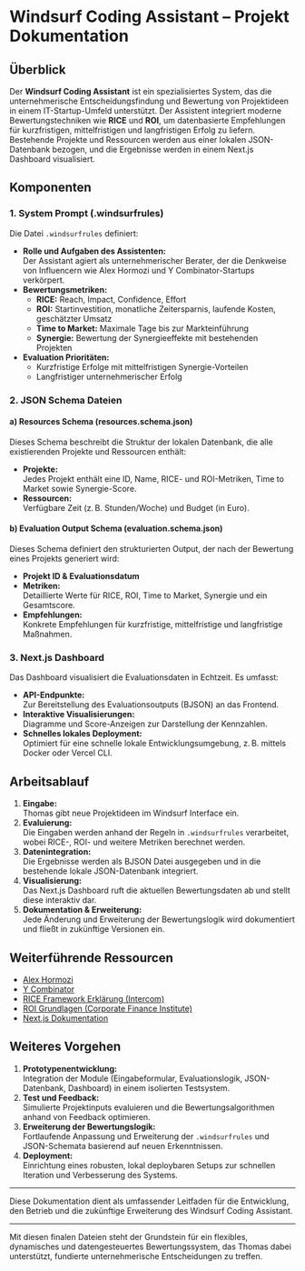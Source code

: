 # Windsurf Coding Assistant – Projekt Dokumentation

## Überblick

Der **Windsurf Coding Assistant** ist ein spezialisiertes System, das die unternehmerische Entscheidungsfindung und Bewertung von Projektideen in einem IT-Startup-Umfeld unterstützt. Der Assistent integriert moderne Bewertungstechniken wie **RICE** und **ROI**, um datenbasierte Empfehlungen für kurzfristigen, mittelfristigen und langfristigen Erfolg zu liefern. Bestehende Projekte und Ressourcen werden aus einer lokalen JSON-Datenbank bezogen, und die Ergebnisse werden in einem Next.js Dashboard visualisiert.

## Komponenten

### 1. System Prompt (.windsurfrules)

Die Datei `.windsurfrules` definiert:
- **Rolle und Aufgaben des Assistenten:**  
  Der Assistant agiert als unternehmerischer Berater, der die Denkweise von Influencern wie Alex Hormozi und Y Combinator-Startups verkörpert.
- **Bewertungsmetriken:**  
  - **RICE:** Reach, Impact, Confidence, Effort  
  - **ROI:** Startinvestition, monatliche Zeitersparnis, laufende Kosten, geschätzter Umsatz  
  - **Time to Market:** Maximale Tage bis zur Markteinführung  
  - **Synergie:** Bewertung der Synergieeffekte mit bestehenden Projekten  
- **Evaluation Prioritäten:**  
  - Kurzfristige Erfolge mit mittelfristigen Synergie-Vorteilen  
  - Langfristiger unternehmerischer Erfolg

### 2. JSON Schema Dateien

#### a) Resources Schema (resources.schema.json)

Dieses Schema beschreibt die Struktur der lokalen Datenbank, die alle existierenden Projekte und Ressourcen enthält:
- **Projekte:**  
  Jedes Projekt enthält eine ID, Name, RICE- und ROI-Metriken, Time to Market sowie Synergie-Score.
- **Ressourcen:**  
  Verfügbare Zeit (z. B. Stunden/Woche) und Budget (in Euro).

#### b) Evaluation Output Schema (evaluation.schema.json)

Dieses Schema definiert den strukturierten Output, der nach der Bewertung eines Projekts generiert wird:
- **Projekt ID & Evaluationsdatum**
- **Metriken:**  
  Detaillierte Werte für RICE, ROI, Time to Market, Synergie und ein Gesamtscore.
- **Empfehlungen:**  
  Konkrete Empfehlungen für kurzfristige, mittelfristige und langfristige Maßnahmen.

### 3. Next.js Dashboard

Das Dashboard visualisiert die Evaluationsdaten in Echtzeit. Es umfasst:
- **API-Endpunkte:**  
  Zur Bereitstellung des Evaluationsoutputs (BJSON) an das Frontend.
- **Interaktive Visualisierungen:**  
  Diagramme und Score-Anzeigen zur Darstellung der Kennzahlen.
- **Schnelles lokales Deployment:**  
  Optimiert für eine schnelle lokale Entwicklungsumgebung, z. B. mittels Docker oder Vercel CLI.

## Arbeitsablauf

1. **Eingabe:**  
   Thomas gibt neue Projektideen im Windsurf Interface ein.  
2. **Evaluierung:**  
   Die Eingaben werden anhand der Regeln in `.windsurfrules` verarbeitet, wobei RICE-, ROI- und weitere Metriken berechnet werden.  
3. **Datenintegration:**  
   Die Ergebnisse werden als BJSON Datei ausgegeben und in die bestehende lokale JSON-Datenbank integriert.  
4. **Visualisierung:**  
   Das Next.js Dashboard ruft die aktuellen Bewertungsdaten ab und stellt diese interaktiv dar.  
5. **Dokumentation & Erweiterung:**  
   Jede Änderung und Erweiterung der Bewertungslogik wird dokumentiert und fließt in zukünftige Versionen ein.

## Weiterführende Ressourcen

- [Alex Hormozi](https://www.alexhormozi.com)
- [Y Combinator](https://www.ycombinator.com)
- [RICE Framework Erklärung (Intercom)](https://www.intercom.com/blog/rice-simple-prioritization-framework-for-product-managers)
- [ROI Grundlagen (Corporate Finance Institute)](https://corporatefinanceinstitute.com/resources/knowledge/valuation/return-on-investment-roi/)
- [Next.js Dokumentation](https://nextjs.org/docs)

## Weiteres Vorgehen

1. **Prototypenentwicklung:**  
   Integration der Module (Eingabeformular, Evaluationslogik, JSON-Datenbank, Dashboard) in einem isolierten Testsystem.
2. **Test und Feedback:**  
   Simulierte Projektinputs evaluieren und die Bewertungsalgorithmen anhand von Feedback optimieren.
3. **Erweiterung der Bewertungslogik:**  
   Fortlaufende Anpassung und Erweiterung der `.windsurfrules` und JSON-Schemata basierend auf neuen Erkenntnissen.
4. **Deployment:**  
   Einrichtung eines robusten, lokal deploybaren Setups zur schnellen Iteration und Verbesserung des Systems.

---

Diese Dokumentation dient als umfassender Leitfaden für die Entwicklung, den Betrieb und die zukünftige Erweiterung des Windsurf Coding Assistant.
  
---

Mit diesen finalen Dateien steht der Grundstein für ein flexibles, dynamisches und datengesteuertes Bewertungssystem, das Thomas dabei unterstützt, fundierte unternehmerische Entscheidungen zu treffen.